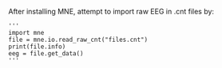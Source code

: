 After installing MNE, attempt to import raw EEG in .cnt files by:

	'''
	import mne
	file = mne.io.read_raw_cnt("files.cnt")
	print(file.info)
	eeg = file.get_data()
	'''
